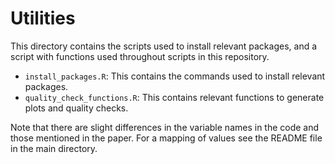# Utilities

This directory contains the scripts used to install relevant packages, and a script with functions used throughout scripts in this repository. 

- `install_packages.R`: This contains the commands used to install relevant packages. 
- `quality_check_functions.R`: This contains relevant functions to generate plots and quality checks.  

Note that there are slight differences in the variable names in the code and those mentioned in the paper. For a mapping of values see the README file in the main directory. 